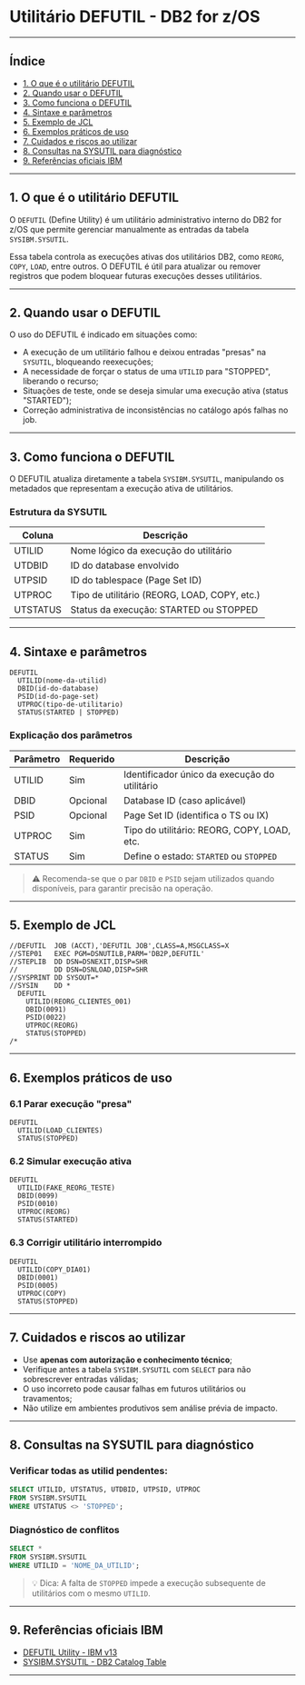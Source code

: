 # Utilitário DEFUTIL - DB2 for z/OS

---

## Índice

- [1. O que é o utilitário DEFUTIL](#1-o-que-é-o-utilitário-defutil)
- [2. Quando usar o DEFUTIL](#2-quando-usar-o-defutil)
- [3. Como funciona o DEFUTIL](#3-como-funciona-o-defutil)
- [4. Sintaxe e parâmetros](#4-sintaxe-e-parâmetros)
- [5. Exemplo de JCL](#5-exemplo-de-jcl)
- [6. Exemplos práticos de uso](#6-exemplos-práticos-de-uso)
- [7. Cuidados e riscos ao utilizar](#7-cuidados-e-riscos-ao-utilizar)
- [8. Consultas na SYSUTIL para diagnóstico](#8-consultas-na-sysutil-para-diagnóstico)
- [9. Referências oficiais IBM](#9-referências-oficiais-ibm)

---

## 1. O que é o utilitário DEFUTIL

O `DEFUTIL` (Define Utility) é um utilitário administrativo interno do DB2 for z/OS que permite gerenciar manualmente as entradas da tabela `SYSIBM.SYSUTIL`.

Essa tabela controla as execuções ativas dos utilitários DB2, como `REORG`, `COPY`, `LOAD`, entre outros. O DEFUTIL é útil para atualizar ou remover registros que podem bloquear futuras execuções desses utilitários.

---

## 2. Quando usar o DEFUTIL

O uso do DEFUTIL é indicado em situações como:

- A execução de um utilitário falhou e deixou entradas "presas" na `SYSUTIL`, bloqueando reexecuções;
- A necessidade de forçar o status de uma `UTILID` para "STOPPED", liberando o recurso;
- Situações de teste, onde se deseja simular uma execução ativa (status "STARTED");
- Correção administrativa de inconsistências no catálogo após falhas no job.

---

## 3. Como funciona o DEFUTIL

O DEFUTIL atualiza diretamente a tabela `SYSIBM.SYSUTIL`, manipulando os metadados que representam a execução ativa de utilitários.

### Estrutura da SYSUTIL

| Coluna           | Descrição                                     |
|------------------|-----------------------------------------------|
| UTILID           | Nome lógico da execução do utilitário         |
| UTDBID           | ID do database envolvido                      |
| UTPSID           | ID do tablespace (Page Set ID)                |
| UTPROC           | Tipo de utilitário (REORG, LOAD, COPY, etc.)  |
| UTSTATUS         | Status da execução: STARTED ou STOPPED        |

---

## 4. Sintaxe e parâmetros

```plaintext
DEFUTIL
  UTILID(nome-da-utilid)
  DBID(id-do-database)
  PSID(id-do-page-set)
  UTPROC(tipo-de-utilitario)
  STATUS(STARTED | STOPPED)
```

### Explicação dos parâmetros

| Parâmetro | Requerido | Descrição |
|-----------|-----------|-----------|
| UTILID    | Sim       | Identificador único da execução do utilitário |
| DBID      | Opcional  | Database ID (caso aplicável) |
| PSID      | Opcional  | Page Set ID (identifica o TS ou IX) |
| UTPROC    | Sim       | Tipo do utilitário: REORG, COPY, LOAD, etc. |
| STATUS    | Sim       | Define o estado: `STARTED` ou `STOPPED` |

> ⚠️ Recomenda-se que o par `DBID` e `PSID` sejam utilizados quando disponíveis, para garantir precisão na operação.

---

## 5. Exemplo de JCL

```jcl
//DEFUTIL  JOB (ACCT),'DEFUTIL JOB',CLASS=A,MSGCLASS=X
//STEP01   EXEC PGM=DSNUTILB,PARM='DB2P,DEFUTIL'
//STEPLIB  DD DSN=DSNEXIT,DISP=SHR
//         DD DSN=DSNLOAD,DISP=SHR
//SYSPRINT DD SYSOUT=*
//SYSIN    DD *
  DEFUTIL
    UTILID(REORG_CLIENTES_001)
    DBID(0091)
    PSID(0022)
    UTPROC(REORG)
    STATUS(STOPPED)
/*
```

---

## 6. Exemplos práticos de uso

### 6.1 Parar execução "presa"

```plaintext
DEFUTIL
  UTILID(LOAD_CLIENTES)
  STATUS(STOPPED)
```

### 6.2 Simular execução ativa

```plaintext
DEFUTIL
  UTILID(FAKE_REORG_TESTE)
  DBID(0099)
  PSID(0010)
  UTPROC(REORG)
  STATUS(STARTED)
```

### 6.3 Corrigir utilitário interrompido

```plaintext
DEFUTIL
  UTILID(COPY_DIA01)
  DBID(0001)
  PSID(0005)
  UTPROC(COPY)
  STATUS(STOPPED)
```

---

## 7. Cuidados e riscos ao utilizar

- Use **apenas com autorização e conhecimento técnico**;
- Verifique antes a tabela `SYSIBM.SYSUTIL` com `SELECT` para não sobrescrever entradas válidas;
- O uso incorreto pode causar falhas em futuros utilitários ou travamentos;
- Não utilize em ambientes produtivos sem análise prévia de impacto.

---

## 8. Consultas na SYSUTIL para diagnóstico

### Verificar todas as utilid pendentes:

```sql
SELECT UTILID, UTSTATUS, UTDBID, UTPSID, UTPROC
FROM SYSIBM.SYSUTIL
WHERE UTSTATUS <> 'STOPPED';
```

### Diagnóstico de conflitos

```sql
SELECT *
FROM SYSIBM.SYSUTIL
WHERE UTILID = 'NOME_DA_UTILID';
```

> 💡 Dica: A falta de `STOPPED` impede a execução subsequente de utilitários com o mesmo `UTILID`.

---

## 9. Referências oficiais IBM

- [DEFUTIL Utility - IBM v13](https://www.ibm.com/docs/en/db2-for-zos/13?topic=utilities-defutil-utility)
- [SYSIBM.SYSUTIL - DB2 Catalog Table](https://www.ibm.com/docs/en/db2-for-zos/13?topic=tables-sysutil)

---
